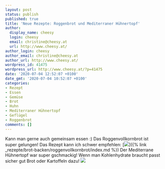 ```yaml
---
layout: post
status: publish
published: true
title: 'Neue Rezepte: Roggenbrot und Mediterraner Hühnertopf'
author:
  display_name: cheesy
  login: cheesy
  email: christine@cheesy.at
  url: http://www.cheesy.at/
author_login: cheesy
author_email: christine@cheesy.at
author_url: http://www.cheesy.at/
wordpress_id: 41475
wordpress_url: http://www.cheesy.at/?p=41475
date: '2020-07-04 12:52:07 +0100'
date_gmt: '2020-07-04 10:52:07 +0100'
categories:
- Rezept
- Essen
- Gemüse
- Brot
- Huhn
- Mediterraner Hühnertopf
- Geflügel
- Roggenbrot
comments: []
---
```

Kann man gerne auch gemeinsam essen :)
Das Roggenvollkornbrot ist super gelungen! Das Rezept kann ich schwer empfehlen:
[![](http://www.cheesy.at/wp-content/uploads/Roggenbrot-1.jpg)]({% link _rezepte/brot-backen/roggenvollkornbrot/index.md %})
Der Mediterrane Hühnertopf war super gschmackig! Wenn man Kohlenhydrate braucht passt sicher gut Brot oder Kartoffeln dazu!
[![](http://www.cheesy.at/wp-content/uploads/Hühnertopf-5.jpg)](http://www.cheesy.at/rezepte/hauptspeisen/gefluegel/mediterraner-huhnertopf/)
